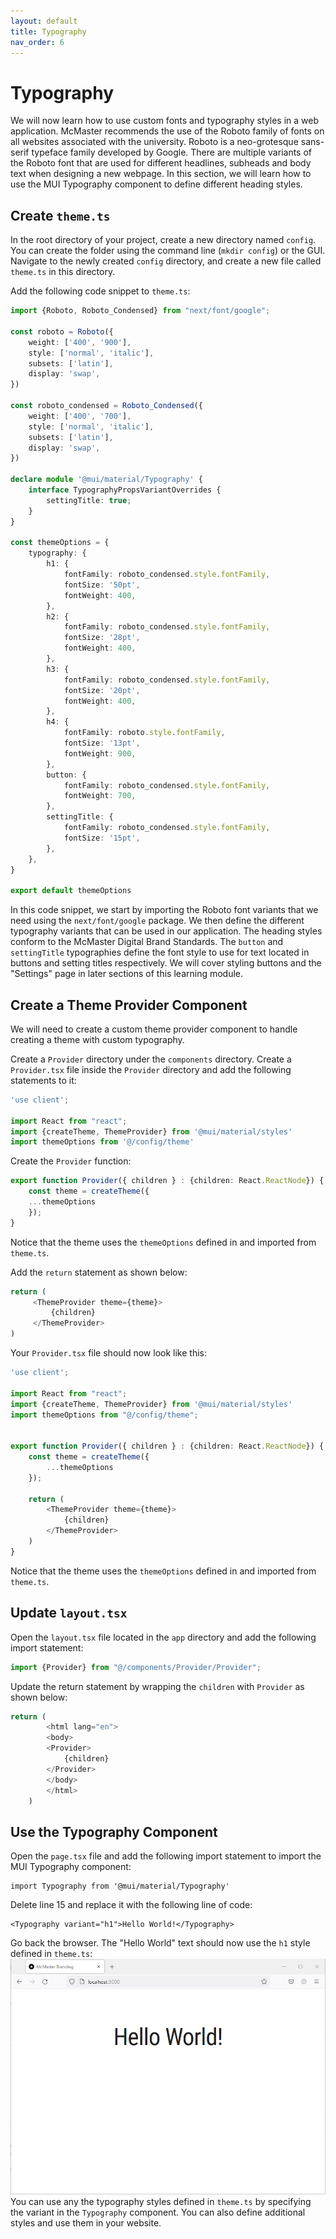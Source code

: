 ```yaml
---
layout: default
title: Typography
nav_order: 6
---
```


# Typography

We will now learn how to use custom fonts and typography styles in a web application. McMaster recommends the use of the Roboto family of fonts on all websites associated with the university. Roboto is a neo-grotesque sans-serif typeface family developed by Google. There are multiple variants of the Roboto font that are used for different headlines, subheads and body text when designing a new webpage. In this section, we will learn how to use the MUI Typography component to define different heading styles.

## Create `theme.ts`
In the root directory of your project, create a new directory named `config`. You can create the folder using the command line (`mkdir config`) or the GUI.
Navigate to the newly created `config` directory, and create a new file called `theme.ts` in this directory.

Add the following code snippet to  `theme.ts`:
```ts
import {Roboto, Roboto_Condensed} from "next/font/google";

const roboto = Roboto({
    weight: ['400', '900'],
    style: ['normal', 'italic'],
    subsets: ['latin'],
    display: 'swap',
})

const roboto_condensed = Roboto_Condensed({
    weight: ['400', '700'],
    style: ['normal', 'italic'],
    subsets: ['latin'],
    display: 'swap',
})

declare module '@mui/material/Typography' {
    interface TypographyPropsVariantOverrides {
        settingTitle: true;
    }
}

const themeOptions = {
    typography: {
        h1: {
            fontFamily: roboto_condensed.style.fontFamily,
            fontSize: '50pt',
            fontWeight: 400,
        },
        h2: {
            fontFamily: roboto_condensed.style.fontFamily,
            fontSize: '28pt',
            fontWeight: 400,
        },
        h3: {
            fontFamily: roboto_condensed.style.fontFamily,
            fontSize: '20pt',
            fontWeight: 400,
        },
        h4: {
            fontFamily: roboto.style.fontFamily,
            fontSize: '13pt',
            fontWeight: 900,
        },
        button: {
            fontFamily: roboto_condensed.style.fontFamily,
            fontWeight: 700,
        },
        settingTitle: {
            fontFamily: roboto_condensed.style.fontFamily,
            fontSize: '15pt',
        },
    },
}

export default themeOptions
```

In this code snippet, we start by importing the Roboto font variants that we need using the `next/font/google` package. We then define the different typography variants that can be used in our application. The heading styles conform to the McMaster Digital Brand Standards. The `button` and `settingTitle` typographies define the font style to use for text located in buttons and setting titles respectively. We will cover styling buttons and the "Settings" page in later sections of this learning module.

## Create a Theme Provider Component
We will need to create a custom theme provider component to handle creating a theme with custom typography.

Create a `Provider` directory under the `components` directory. Create a `Provider.tsx` file inside the `Provider` directory and add the following statements to it:

```ts
'use client';

import React from "react";
import {createTheme, ThemeProvider} from '@mui/material/styles'  
import themeOptions from '@/config/theme'
```
Create the `Provider` function:
```ts
export function Provider({ children } : {children: React.ReactNode}) {
	const theme = createTheme({  
	...themeOptions  
	});
}
```
Notice that the theme uses the `themeOptions` defined in and imported from `theme.ts`.

Add the `return` statement as shown below:
```ts
return (
	 <ThemeProvider theme={theme}>
		 {children}
	 </ThemeProvider>
)
```

Your `Provider.tsx` file should now look like this:
```ts
'use client';

import React from "react";
import {createTheme, ThemeProvider} from '@mui/material/styles'
import themeOptions from "@/config/theme";


export function Provider({ children } : {children: React.ReactNode}) {
    const theme = createTheme({
        ...themeOptions
    });

    return (
        <ThemeProvider theme={theme}>
            {children}
        </ThemeProvider>
    )
}
```
Notice that the theme uses the `themeOptions` defined in and imported from `theme.ts`.

## Update `layout.tsx`
Open the `layout.tsx` file located in the `app` directory and add the following import statement:
```ts
import {Provider} from "@/components/Provider/Provider";
```

Update the return statement by wrapping the `children` with `Provider` as shown below:
```ts
return (
        <html lang="en">
        <body>
        <Provider>
            {children}
        </Provider>
        </body>
        </html>
    )
```

## Use the Typography Component
Open the `page.tsx` file and add the following import statement to import the MUI Typography component:
```
import Typography from '@mui/material/Typography'
```
Delete line 15 and replace it with the following line of code:
```
<Typography variant="h1">Hello World!</Typography>
```

Go back the browser. The "Hello World" text should now use the `h1` style defined in `theme.ts`:
![styled-hello-world](assets/img/styled-hello-world.png)
You can use any the typography styles defined in `theme.ts` by specifying the variant in the `Typography` component. You can also define additional styles and use them in your website.
